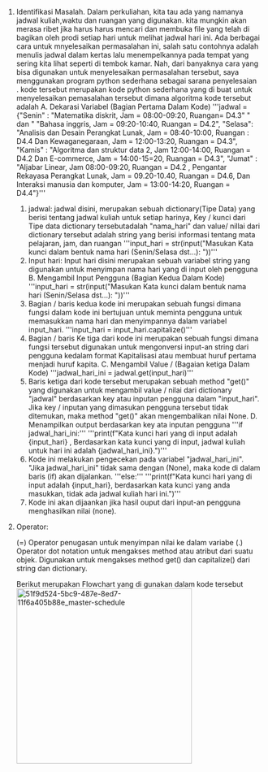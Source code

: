 1. Identifikasi Masalah.
   Dalam perkuliahan, kita tau ada yang namanya jadwal kuliah,waktu dan ruangan yang digunakan.
   kita mungkin akan merasa ribet jika harus harus mencari dan membuka file yang telah di bagikan oleh prodi setiap hari untuk melihat jadwal 
   hari ini.
   Ada berbagai cara untuk mnyelesaikan permasalahan ini, salah satu contohnya adalah menulis jadwal dalam kertas lalu menempelkannya pada tempat yang sering kita lihat seperti di tembok kamar. 
   Nah, dari banyaknya cara yang bisa digunakan untuk menyelesaikan permasalahan tersebut, saya menggunakan program python sederhana sebagai sarana penyelesaian .
   kode tersebut merupakan kode python sederhana yang di buat untuk menyelesaikan pemasalahan tersebut dimana algoritma kode tersebut adalah
A. Dekarasi Variabel (Bagian Pertama 	Dalam Kode)
   '''jadwal = {"Senin" : "Matematika diskrit, Jam = 08:00-09:20, Ruangan= D4.3" " dan " "Bahasa inggris, Jam = 09:20-10:40, Ruangan = D4.2",
          "Selasa": "Analisis dan Desain Perangkat Lunak, Jam = 08:40-10:00, Ruangan : D4.4 Dan Kewaganegaraan, Jam = 12:00-13:20, Ruangan = D4.3",
          "Kamis" : "Algoritma dan struktur data 2, Jam 12:00-14:00, Ruangan = D4.2 Dan E-commerce, Jam = 14:00-15=20, Ruangan = D4.3",
          "Jumat" : "Aljabar Linear, Jam 08:00-09:20, Ruangan = D4.2 , Pengantar Rekayasa Perangkat Lunak, Jam = 09.20-10.40, Ruangan = D4.6, Dan Interaksi manusia dan komputer, Jam = 13:00-14:20, Ruangan = D4.4"}'''

   1. jadwal: jadwal disini, merupakan sebuah dictionary(Tipe Data) yang berisi tentang jadwal kuliah untuk setiap harinya, Key / kunci dari Tipe data dictionary tersebutadalah "nama_hari" dan value/ nillai dari dictionary tersebut adalah string yang berisi informasi tentang mata pelajaran, jam, dan ruangan
	 '''input_hari = str(input("Masukan Kata kunci dalam bentuk nama hari (Senin/Selasa dst...): "))'''
   2. Input hari: Input hari disini merupakan sebuah variabel string yang digunakan untuk menyimpan nama hari yang di input oleh pengguna
B. Mengambil Input Pengguna (Bagian Kedua Dalam Kode)
   '''input_hari = str(input("Masukan Kata kunci dalam bentuk nama hari (Senin/Selasa dst...): "))'''
	 2. Bagian / baris kedua kode ini merupakan sebuah fungsi dimana fungsi dalam kode ini bertujuan untuk meminta pengguna untuk memasukkan nama hari dan menyimpannya dalam variabel input_hari.
	 '''input_hari = input_hari.capitalize()'''
	 3. Bagian / baris Ke tiga dari kode ini merupakan sebuah fungsi dimana fungsi tersebut digunakan untuk mengonversi input-an string dari pengguna kedalam format Kapitalisasi atau membuat huruf pertama menjadi huruf kapita.
C. Mengambil Value / (Bagaian ketiga Dalam Kode)
   '''jadwal_hari_ini = jadwal.get(input_hari)'''
	 4. Baris ketiga dari kode tersebut merupakan sebuah method "get()" yang digunakan untuk mengambil value / nilai dari dictionary "jadwal" berdasarkan key atau inputan pengguna dalam "input_hari". Jika key / inputan yang dimasukan pengguna tersebut tidak ditemukan, maka method "get()" akan mengembalikan nilai None.
D. Menampilkan output berdasarkan key ata inputan pengguna
   '''if jadwal_hari_ini:'''
   '''print(f"Kata kunci hari yang di input adalah {input_hari} , Berdasarkan kata kunci yang di input, jadwal kuliah untuk hari ini adalah {jadwal_hari_ini}.")'''
   6. Kode ini melakukan pengecekan pada variabel "jadwal_hari_ini". "Jika jadwal_hari_ini" tidak sama dengan (None), maka kode di dalam baris (if) akan dijalankan.
  '''else:'''
  '''print(f"Kata kunci hari yang di input adalah  {input_hari}, berdasarkan kata kunci yang anda masukkan, tidak ada jadwal kuliah hari ini.")'''
   7. Kode ini akan dijaankan jika hasil ouput dari input-an pengguna menghasilkan nilai (none).

2. Operator:

   (=) Operator penugasan untuk menyimpan nilai ke dalam variabe
   (.) Operator dot notation untuk mengakses method atau atribut dari suatu objek. Digunakan untuk mengakses method get() dan capitalize() dari string dan dictionary.

   Berikut merupakan Flowchart yang di gunakan dalam kode tersebut   
		<img width="345" alt="51f9d524-5bc9-487e-8ed7-11f6a405b88e_master-schedule" src="https://github.com/Rifyal05/TugasAlgoritma1/assets/145568253/2e9038f1-3946-40e0-b143-6a12db934d79">
